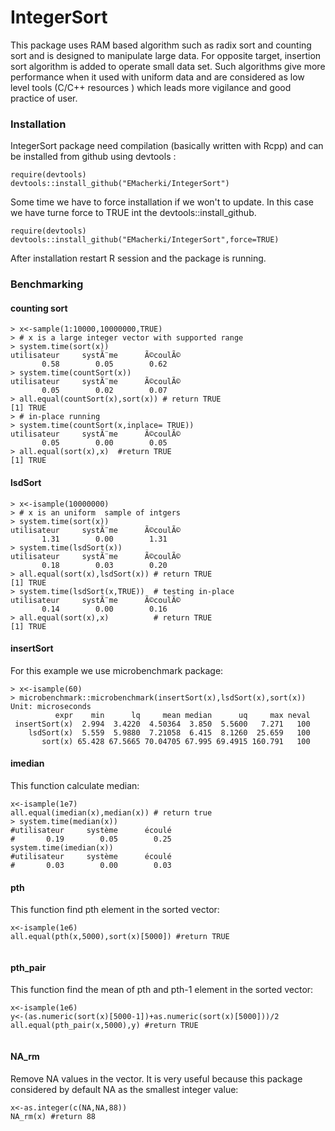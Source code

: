 # IntegerSort
This package uses RAM based algorithm such as radix sort and counting sort and is designed to manipulate large data. For opposite target, insertion sort algorithm is added to operate small data set. Such algorithms give more performance when it used with uniform data and are considered as low level tools (C/C++ resources ) which leads more vigilance and good practice of user.

### Installation
IntegerSort package need compilation (basically written with Rcpp) and can be installed from  github using devtools :
```
require(devtools)
devtools::install_github("EMacherki/IntegerSort")
```
Some time we have to force installation if we won't to update. In this case we have turne force to TRUE int the  devtools::install_github.
```
require(devtools)
devtools::install_github("EMacherki/IntegerSort",force=TRUE)
```
After installation restart R session and the package is running.

### Benchmarking


#### counting sort

```
> x<-sample(1:10000,10000000,TRUE)
> # x is a large integer vector with supported range 
> system.time(sort(x))
utilisateur     systÃ¨me      Ã©coulÃ© 
       0.58        0.05        0.62 
> system.time(countSort(x))
utilisateur     systÃ¨me      Ã©coulÃ© 
       0.05        0.02        0.07 
> all.equal(countSort(x),sort(x)) # return TRUE
[1] TRUE
> # in-place running
> system.time(countSort(x,inplace= TRUE)) 
utilisateur     systÃ¨me      Ã©coulÃ© 
       0.05        0.00        0.05 
> all.equal(sort(x),x)  #return TRUE
[1] TRUE
```
#### lsdSort

```
> x<-isample(10000000)
> # x is an uniform  sample of intgers
> system.time(sort(x))
utilisateur     systÃ¨me      Ã©coulÃ© 
       1.31        0.00        1.31 
> system.time(lsdSort(x))
utilisateur     systÃ¨me      Ã©coulÃ© 
       0.18        0.03        0.20 
> all.equal(sort(x),lsdSort(x)) # return TRUE
[1] TRUE
> system.time(lsdSort(x,TRUE))  # testing in-place
utilisateur     systÃ¨me      Ã©coulÃ© 
       0.14        0.00        0.16 
> all.equal(sort(x),x)          # return TRUE 
[1] TRUE
```

#### insertSort
For this example we use microbenchmark package:
```
> x<-isample(60)
> microbenchmark::microbenchmark(insertSort(x),lsdSort(x),sort(x))
Unit: microseconds
          expr    min      lq     mean median      uq     max neval
 insertSort(x)  2.994  3.4220  4.50364  3.850  5.5600   7.271   100
    lsdSort(x)  5.559  5.9880  7.21058  6.415  8.1260  25.659   100
       sort(x) 65.428 67.5665 70.04705 67.995 69.4915 160.791   100
```

#### imedian

This function calculate median:
```
x<-isample(1e7)
all.equal(imedian(x),median(x)) # return true
> system.time(median(x))
#utilisateur     système      écoulé 
#       0.19        0.05        0.25 
system.time(imedian(x))
#utilisateur     système      écoulé 
#       0.03        0.00        0.03  

```
#### pth

This function find pth element in the sorted vector:
```
x<-isample(1e6)
all.equal(pth(x,5000),sort(x)[5000]) #return TRUE
 
```

#### pth_pair

This function find the mean of pth and pth-1 element in the sorted vector:
```
x<-isample(1e6)
y<-(as.numeric(sort(x)[5000-1])+as.numeric(sort(x)[5000]))/2
all.equal(pth_pair(x,5000),y) #return TRUE
 
```
#### NA_rm

Remove NA values in the vector. It is very useful because this package considered by default NA as the smallest integer value:  
```
x<-as.integer(c(NA,NA,88))
NA_rm(x) #return 88

```



